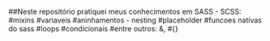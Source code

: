 ##Neste repositório pratiquei meus conhecimentos em SASS - SCSS:
#mixins
#variaveis
#aninhamentos - nesting
#placeholder
#funcoes nativas do sass
#loops
#condicionais
#entre outros: &, #{}
